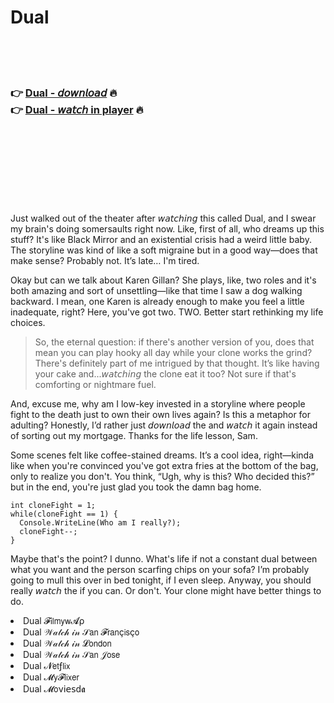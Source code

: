 <h1>Dual</h1>

<br><br><br>

<h3>👉 <a href="https://Ryans-enilasrec1982.github.io/xeumyondpi/">Dual - 𝘥𝘰𝘸𝘯𝘭𝘰𝘢𝘥</a> 🔥<br>
👉 <a href="https://Ryans-enilasrec1982.github.io/xeumyondpi/">Dual - 𝘸𝘢𝘵𝘤𝘩 in player</a> 🔥
</h3>



<br><br><br><br><br><br><br>


Just walked out of the theater after 𝘸𝘢𝘵𝘤𝘩𝘪𝘯𝘨 this   called Dual, and I swear my brain's doing somersaults right now. Like, first of all, who dreams up this stuff? It's like Black Mirror and an existential crisis had a weird little baby. The storyline was kind of like a soft migraine but in a good way—does that make sense? Probably not. It’s late… I'm tired.

Okay but can we talk about Karen Gillan? She plays, like, two roles and it's both amazing and sort of unsettling—like that time I saw a dog walking backward. I mean, one Karen is already enough to make you feel a little inadequate, right? Here, you've got two. TWO. Better start rethinking my life choices.

> So, the eternal question: if there's another version of you, does that mean you can play hooky all day while your clone works the grind? There's definitely part of me intrigued by that thought. It’s like having your cake and...𝘸𝘢𝘵𝘤𝘩𝘪𝘯𝘨 the clone eat it too? Not sure if that's comforting or nightmare fuel.

And, excuse me, why am I low-key invested in a storyline where people fight to the death just to own their own lives again? Is this a metaphor for adulting? Honestly, I’d rather just 𝘥𝘰𝘸𝘯𝘭𝘰𝘢𝘥 the   and 𝘸𝘢𝘵𝘤𝘩 it again instead of sorting out my mortgage. Thanks for the life lesson, Sam.

Some scenes felt like coffee-stained dreams. It’s a cool idea, right—kinda like when you're convinced you've got extra fries at the bottom of the bag, only to realize you don't. You think, “Ugh, why is this? Who decided this?” but in the end, you're just glad you took the damn bag home.

```
int cloneFight = 1;
while(cloneFight == 1) {
  Console.WriteLine(Who am I really?);
  cloneFight--;
}
```

Maybe that's the point? I dunno. What's life if not a constant dual between what you want and the person scarfing chips on your sofa? I’m probably going to mull this over in bed tonight, if I even sleep. Anyway, you should really 𝘸𝘢𝘵𝘤𝘩 the   if you can. Or don't. Your clone might have better things to do.

<li>Dual 𝓕𝗂𝗅𝗆𝗒𝗐𝓐ρ</li>
<li>Dual 𝒲𝒶𝓉𝒸𝒽 𝒾𝓃 𝒮𝖺𝗇 𝓕𝗋𝖺𝗇ç𝗂𝗌ç𝗈</li>
<li>Dual 𝒲𝒶𝓉𝒸𝒽 𝒾𝓃 𝓛𝗈𝗇𝖽𝗈𝗇</li>
<li>Dual 𝒲𝒶𝓉𝒸𝒽 𝒾𝓃 𝒮𝖺𝗇 𝒥𝗈𝗌𝖾</li>
<li>Dual 𝓝𝖾𝗍ƒ𝗅𝗂𝗑</li>
<li>Dual 𝓜𝗒𝓕𝗅𝗂𝗑𝖾𝗋</li>
<li>Dual 𝓜𝗈ν𝗂𝖾𝗌ԁ𝖆</li>
